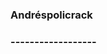 ### Andréspolicrack

### ------------------

<!--
<img align="center" src="https://discord.com/users/500739289462603805" alt="Mi usuario"/>
